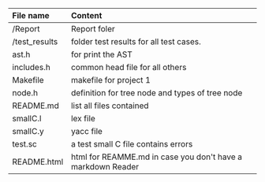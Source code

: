 |File name|Content|
|:---|:---|
|/Report|Report foler|
|/test_results |folder test results for all test cases.|
| ast.h | for print the AST  |
| includes.h | common head file for all others |
| Makefile | makefile for project 1|
| node.h | definition for tree node and types of tree node |
| README.md | list all files contained |
| smallC.l | lex file |
| smallC.y | yacc file |
| test.sc | a test small C file contains errors |
| README.html | html for REAMME.md in case you don't have a markdown Reader |